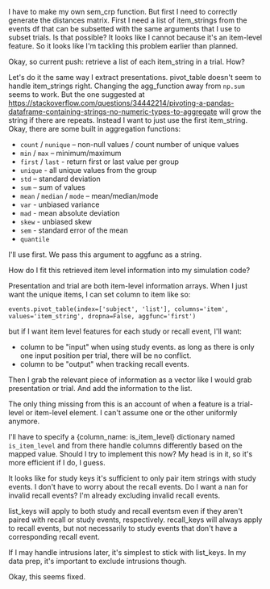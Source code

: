 I have to make my own sem_crp function. But first I need to correctly generate the distances matrix. First I need a list of item_strings from the events df that can be subsetted with the same arguments that I use to subset trials. Is that possible? It looks like I cannot because it's an item-level feature. So it looks like I'm tackling this problem earlier than planned.

Okay, so current push: retrieve a list of each item_string in a trial. How?

Let's do it the same way I extract presentations.
pivot_table doesn't seem to handle item_strings right.
Changing the agg_function away from `np.sum` seems to work. But the one suggested at https://stackoverflow.com/questions/34442214/pivoting-a-pandas-dataframe-containing-strings-no-numeric-types-to-aggregate will grow the string if there are repeats. Instead I want to just use the first item_string.
Okay, there are some built in aggregation functions: 

-   `count` / `nunique` – non-null values / count number of unique values
-   `min` / `max` – minimum/maximum
-   `first` / `last` - return first or last value per group
-   `unique` - all unique values from the group
-   `std` – standard deviation
-   `sum` – sum of values
-   `mean` / `median` / `mode` – mean/median/mode
-   `var` - unbiased variance
-   `mad` - mean absolute deviation
-   `skew` - unbiased skew
-   `sem` - standard error of the mean
-   `quantile`

I'll use first. We pass this argument to aggfunc as a string.

How do I fit this retrieved item level information into my simulation code?

Presentation and trial are both item-level information arrays. When I just want the unique items, I can set column to item like so:

`events.pivot_table(index=['subject', 'list'], columns='item', values='item_string', dropna=False, aggfunc='first')`

but if I want item level features for each study or recall event, I'll want:
- column to be "input" when using study events. as long as there is only one input position per trial, there will be no conflict. 
- column to be "output" when tracking recall events.

Then I grab the relevant piece of information as a vector like I would grab presentation or trial. And add the information to the list.

The only thing missing from this is an account of when a feature is a trial-level or item-level element. I can't assume one or the other uniformly anymore. 

I'll have to specify a {column_name: is_item_level} dictionary named `is_item_level` and from there handle columns differently based on the mapped value. Should I try to implement this now? My head is in it, so it's more efficient if I do, I guess.

It looks like for study keys it's sufficient to only pair item strings with study events. I don't have to worry about the recall events. Do I want a nan for invalid recall events? I'm already excluding invalid recall events. 

list_keys will apply to both study and recall eventsm even if they aren't paired with recall or study events, respectively. recall_keys will always apply to recall events, but not necessarily to study events that don't have a corresponding recall event.

If I may handle intrusions later, it's simplest to stick with list_keys. In my data prep, it's important to exclude intrusions though. 

Okay, this seems fixed.